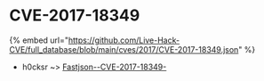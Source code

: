 # CVE-2017-18349
{% embed url="https://github.com/Live-Hack-CVE/full_database/blob/main/cves/2017/CVE-2017-18349.json" %}

* h0cksr ~> [Fastjson--CVE-2017-18349-](https://www.alice-snow.ru/2017/database/cve-2017-18349/fastjson--cve-2017-18349--h0cksr)